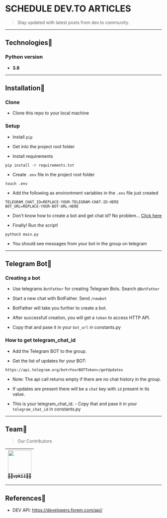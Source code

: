 # SCHEDULE DEV.TO ARTICLES
> Stay updated with latest posts from dev.to community.

---

## Technologies🚀

### Python version
- **3.8**

---

## Installation🚀

### Clone
-  Clone this repo to your local machine

### Setup
- Install `pip`

- Get into the project root folder

- Install requirements
```shell
pip install -r requirements.txt
```

- Create `.env` file in the project root folder
```shell
touch .env
```

- Add the following as environtment variables in the `.env` file just created
```shell
TELEGRAM_CHAT_ID=REPLACE-YOUR-TELEGRAM-CHAT-ID-HERE
BOT_URL=REPLACE-YOUR-BOT-URL-HERE
```

- Don't know how to create a bot and get chat id? No problem... [Click here](#telegram-bot)

- Finally! Run the script!
```shell
python3 main.py
```

- You should see messages from your bot in the group on telegram

---

## Telegram Bot🚀

### Creating a bot
- Use telegrams `BotFather` for creating Telegram Bots. Search `@BotFather`

- Start a new chat with BotFather. Send `/newbot`

- BotFather will take you further to create a bot.

- After successfull creation, you will get a `token` to access HTTP API.

- Copy that and pase it in your `bot_url` in constants.py

### How to get telegram_chat_id
- Add the Telegram BOT to the group.

- Get the list of updates for your BOT:
```shell
https://api.telegram.org/bot<YourBOTToken>/getUpdates
```

- Note: The api call returns empty if there are no chat history in the group.

- If updates are present there will be a `chat` key with `id` present in its value.

- This is your telegram_chat_id. - Copy that and pase it in your `telegram_chat_id` in constants.py

---

## Team🚀
> Our Contributors

<!-- prettier-ignore -->
| [<img src="https://avatars0.githubusercontent.com/u/16625110?s=200&u=5c59d8d73ba6850e98333d0149dc84a6fc196b14&v=3" width="75px;"/><br /><sub><b>👨‍💻vpk11👨‍💻</b></sub>](https://wwww.github.com/vpk11)<br /> |
| :---: |

---

## References🚀
 - DEV API: https://developers.forem.com/api/
